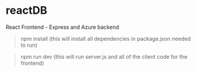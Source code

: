 # reactDB
React Frontend - Express and Azure backend

> npm install (this will install all dependencies in package.json needed to run)

> npm run dev (this will run server.js and all of the client code for the frontend)
